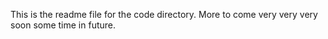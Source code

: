 This is the readme file for the code directory.
More to come very very very soon some time in future.
